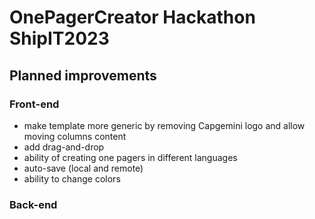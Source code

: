 # OnePagerCreator Hackathon ShipIT2023 

## Planned improvements

### Front-end
* make template more generic by removing Capgemini logo and allow moving columns content
* add drag-and-drop
* ability of creating one pagers in different languages
* auto-save (local and remote)
* ability to change colors

### Back-end
